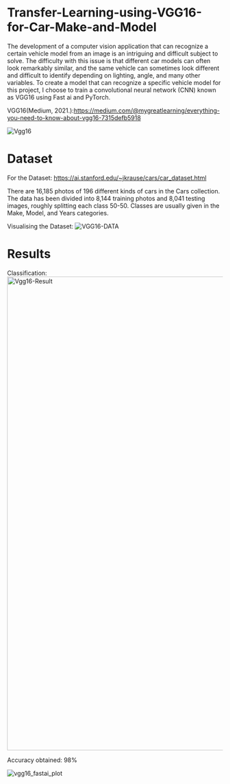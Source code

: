 # Transfer-Learning-using-VGG16-for-Car-Make-and-Model

The development of a computer vision application that can recognize a certain vehicle model from an image is an intriguing and difficult subject to solve. The difficulty with this issue is that different car models can often look remarkably similar, and the same vehicle can sometimes look different and difficult to identify depending on lighting, angle, and many other variables. To create a model that can recognize a specific vehicle model for this project, I choose to train a convolutional neural network (CNN) known as VGG16 using Fast ai and PyTorch.


VGG16(Medium, 2021.):https://medium.com/@mygreatlearning/everything-you-need-to-know-about-vgg16-7315defb5918

![Vgg16](https://user-images.githubusercontent.com/94075388/204093296-984dce90-6add-408e-9e93-11590ea3f69f.png)

  

# Dataset
For the Dataset: https://ai.stanford.edu/~jkrause/cars/car_dataset.html


There are 16,185 photos of 196 different kinds of cars in the Cars collection. The data has been divided into 8,144 training photos and 8,041 testing images, roughly splitting each class 50-50. Classes are usually given in the Make, Model, and Years categories.

Visualising the Dataset:
![VGG16-DATA](https://user-images.githubusercontent.com/94075388/204093225-9fbe2fe2-0833-4bd0-bc5c-252afc18cda1.png)

# Results


Classification:
<img width="1105" alt="Vgg16-Result" src="https://user-images.githubusercontent.com/94075388/204093165-b9244be7-2d0c-4cc2-b0bb-8ee5db68347b.png">




Accuracy obtained: 98% 


![vgg16_fastai_plot](https://user-images.githubusercontent.com/94075388/204093474-219075c8-fab4-456c-9205-c8bfcb20e467.png)

